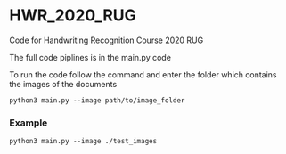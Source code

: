 # HWR_2020_RUG

Code for Handwriting Recognition Course 2020 RUG

The full code piplines is in the main.py code

To run the code follow the command and enter the folder which contains the images of the documents

`python3 main.py --image path/to/image_folder`

### Example

`python3 main.py --image ./test_images`
